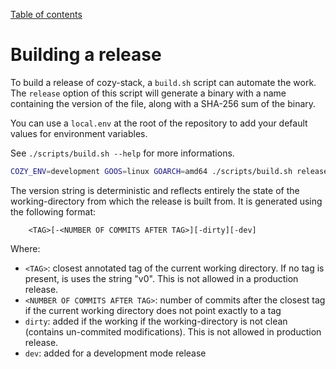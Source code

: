 [Table of contents](README.md#table-of-contents)

# Building a release

To build a release of cozy-stack, a `build.sh` script can automate the work. The `release` option of this script will generate a binary with a name containing the version of the file, along with a SHA-256 sum of the binary.

You can use a `local.env` at the root of the repository to add your default values for environment variables.

See `./scripts/build.sh --help` for more informations.

```sh
COZY_ENV=development GOOS=linux GOARCH=amd64 ./scripts/build.sh release
```

The version string is deterministic and reflects entirely the state of the working-directory from which the release is built from. It is generated using the following format:

        <TAG>[-<NUMBER OF COMMITS AFTER TAG>][-dirty][-dev]

Where:

 - `<TAG>`: closest annotated tag of the current working directory. If no tag is present, is uses the string "v0". This is not allowed in a production release.
 - `<NUMBER OF COMMITS AFTER TAG>`: number of commits after the closest tag if the current working directory does not point exactly to a tag
 - `dirty`: added if the working if the working-directory is not clean (contains un-commited modifications). This is not allowed in production release.
 - `dev`: added for a development mode release
